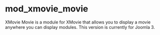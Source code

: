 # mod_xmovie_movie
XMovie Movie is a module for XMovie that allows you to display a movie anywhere you can display modules. This version is currently for Joomla 3.
